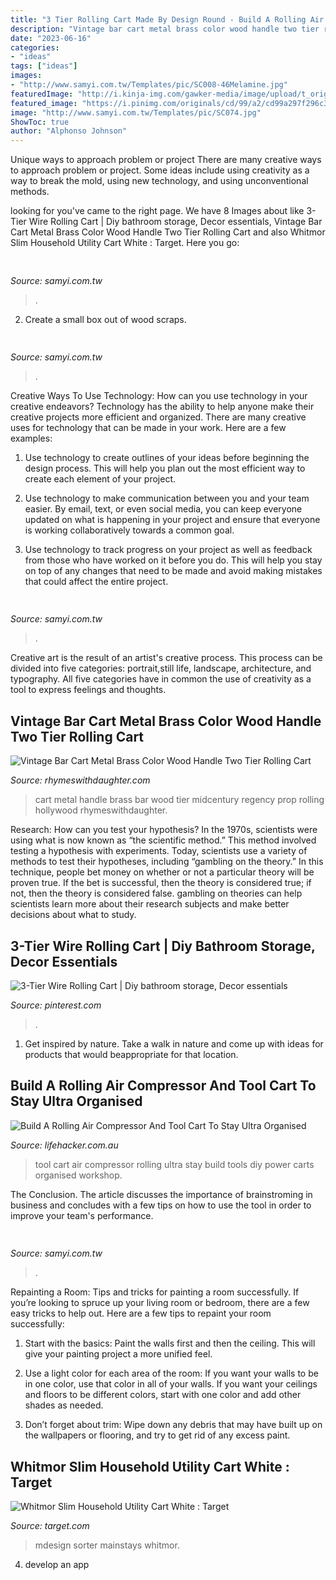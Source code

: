 ```yaml
---
title: "3 Tier Rolling Cart Made By Design Round - Build A Rolling Air Compressor And Tool Cart To Stay Ultra Organised"
description: "Vintage bar cart metal brass color wood handle two tier rolling cart"
date: "2023-06-16"
categories:
- "ideas"
tags: ["ideas"]
images:
- "http://www.samyi.com.tw/Templates/pic/SC008-46Melamine.jpg"
featuredImage: "http://i.kinja-img.com/gawker-media/image/upload/t_original/apm7pku8egxbcxaxnubp.jpg"
featured_image: "https://i.pinimg.com/originals/cd/99/a2/cd99a297f296c37ee897626c3d479b34.jpg"
image: "http://www.samyi.com.tw/Templates/pic/SC074.jpg"
ShowToc: true
author: "Alphonso Johnson"
---
```



Unique ways to approach problem or project
There are many creative ways to approach problem or project. Some ideas include using creativity as a way to break the mold, using new technology, and using unconventional methods.

	

		
looking for  you've came to the right page. We have 8 Images about  like 3-Tier Wire Rolling Cart | Diy bathroom storage, Decor essentials, Vintage Bar Cart Metal Brass Color Wood Handle Two Tier Rolling Cart and also Whitmor Slim Household Utility Cart White : Target. Here you go:
		
    
## 

<img loading=lazy src="http://www.samyi.com.tw/Templates/pic/SA012.jpg" onerror="this.onerror=null;this.src='https://tse2.mm.bing.net/th?id=OIP.FaADeoPLSSK9B3jaz2J0lwHaPK&amp;pid=15.1';" alt="">

_Source: samyi.com.tw_

>. 

	

2. Create a small box out of wood scraps.

    
## 

<img loading=lazy src="http://www.samyi.com.tw/Templates/pic/SC074.jpg" onerror="this.onerror=null;this.src='https://tse3.mm.bing.net/th?id=OIP.t1g5qClsE2Mg_B1uy85uhwHaJD&amp;pid=15.1';" alt="">

_Source: samyi.com.tw_

>. 

	

Creative Ways To Use Technology: How can you use technology in your creative endeavors?
Technology has the ability to help anyone make their creative projects more efficient and organized. There are many creative uses for technology that can be made in your work. Here are a few examples:
1. Use technology to create outlines of your ideas before beginning the design process. This will help you plan out the most efficient way to create each element of your project.

2. Use technology to make communication between you and your team easier. By email, text, or even social media, you can keep everyone updated on what is happening in your project and ensure that everyone is working collaboratively towards a common goal.

3. Use technology to track progress on your project as well as feedback from those who have worked on it before you do. This will help you stay on top of any changes that need to be made and avoid making mistakes that could affect the entire project.

    
## 

<img loading=lazy src="http://www.samyi.com.tw/Templates/pic/SC008-46Melamine.jpg" onerror="this.onerror=null;this.src='https://tse2.mm.bing.net/th?id=OIP.OVuzDsnO831SyobGPRrpzQHaFF&amp;pid=15.1';" alt="">

_Source: samyi.com.tw_

>. 

	

Creative art is the result of an artist's creative process. This process can be divided into five categories: portrait,still life, landscape, architecture, and typography. All five categories have in common the use of creativity as a tool to express feelings and thoughts.

    
## Vintage Bar Cart Metal Brass Color Wood Handle Two Tier Rolling Cart

<img loading=lazy src="https://i.etsystatic.com/7705291/r/il/3cafa9/1884666765/il_fullxfull.1884666765_9dxn.jpg" onerror="this.onerror=null;this.src='https://tse4.mm.bing.net/th?id=OIP.wauLyksOiHtd36OPmIR5QgHaFj&amp;pid=15.1';" alt="Vintage Bar Cart Metal Brass Color Wood Handle Two Tier Rolling Cart">

_Source: rhymeswithdaughter.com_

>cart metal handle brass bar wood tier midcentury regency prop rolling hollywood rhymeswithdaughter. 

	

Research: How can you test your hypothesis?
In the 1970s, scientists were using what is now known as “the scientific method.” This method involved testing a hypothesis with experiments. Today, scientists use a variety of methods to test their hypotheses, including “gambling on the theory.” In this technique, people bet money on whether or not a particular theory will be proven true. If the bet is successful, then the theory is considered true; if not, then the theory is considered false. gambling on theories can help scientists learn more about their research subjects and make better decisions about what to study.

    
## 3-Tier Wire Rolling Cart | Diy Bathroom Storage, Decor Essentials

<img loading=lazy src="https://i.pinimg.com/originals/cd/99/a2/cd99a297f296c37ee897626c3d479b34.jpg" onerror="this.onerror=null;this.src='https://tse2.mm.bing.net/th?id=OIP.aGfns_lI08YABy0GBdKVzgAAAA&amp;pid=15.1';" alt="3-Tier Wire Rolling Cart | Diy bathroom storage, Decor essentials">

_Source: pinterest.com_

>. 

	

1. Get inspired by nature. Take a walk in nature and come up with ideas for products that would beappropriate for that location.

    
## Build A Rolling Air Compressor And Tool Cart To Stay Ultra Organised

<img loading=lazy src="http://i.kinja-img.com/gawker-media/image/upload/t_original/apm7pku8egxbcxaxnubp.jpg" onerror="this.onerror=null;this.src='https://tse4.mm.bing.net/th?id=OIP.zkNSwTTV15U1ClIKtMuYLAHaEK&amp;pid=15.1';" alt="Build A Rolling Air Compressor And Tool Cart To Stay Ultra Organised">

_Source: lifehacker.com.au_

>tool cart air compressor rolling ultra stay build tools diy power carts organised workshop. 

	

The Conclusion.
The article discusses the importance of brainstroming in business and concludes with a few tips on how to use the tool in order to improve your team's performance.

    
## 

<img loading=lazy src="http://www.samyi.com.tw/Templates/pic/SA004.jpg" onerror="this.onerror=null;this.src='https://tse4.mm.bing.net/th?id=OIP.7suzKImPNF5YDMn7kEqz1gHaLE&amp;pid=15.1';" alt="">

_Source: samyi.com.tw_

>. 

	

Repainting a Room: Tips and tricks for painting a room successfully.
If you’re looking to spruce up your living room or bedroom, there are a few easy tricks to help out. Here are a few tips to repaint your room successfully:
1) Start with the basics: Paint the walls first and then the ceiling. This will give your painting project a more unified feel.

2) Use a light color for each area of the room: If you want your walls to be in one color, use that color in all of your walls. If you want your ceilings and floors to be different colors, start with one color and add other shades as needed.

3) Don’t forget about trim: Wipe down any debris that may have built up on the wallpapers or flooring, and try to get rid of any excess paint.

    
## Whitmor Slim Household Utility Cart White : Target

<img loading=lazy src="https://target.scene7.com/is/image/Target/GUEST_1d2e1cd2-6307-43b9-a301-b7685c8c5c16?wid=250&amp;hei=250&amp;fmt=pjpeg" onerror="this.onerror=null;this.src='https://tse4.mm.bing.net/th?id=OIP.Zto6mko85LVWNZY40AaAkQAAAA&amp;pid=15.1';" alt="Whitmor Slim Household Utility Cart White : Target">

_Source: target.com_

>mdesign sorter mainstays whitmor. 

	

4. develop an app


